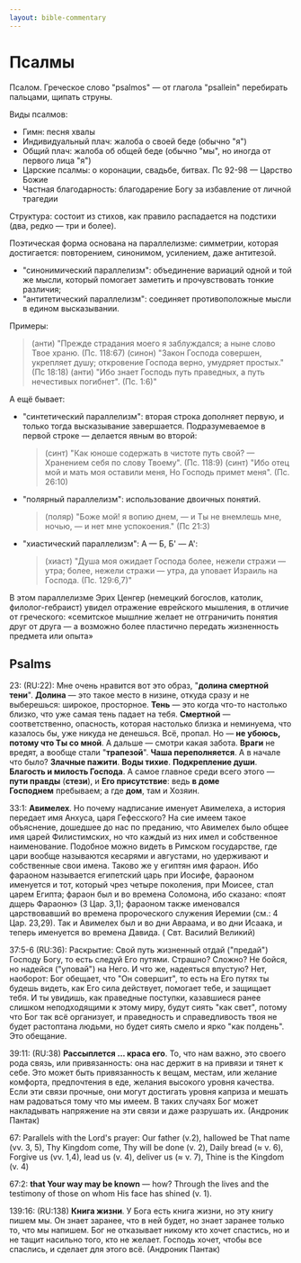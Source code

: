 ```yaml
---
layout: bible-commentary
---
```


# Псалмы


Псалом. Греческое слово "psalmos" — от глагола "psallein" перебирать пальцами, щипать струны.

Виды псалмов:
* Гимн: песня хвалы
* Индивидуальный плач: жалоба о своей беде (обычно "я")
* Общий плач: жалоба об общей беде (обычно "мы", но иногда от первого лица "я")
* Царские псалмы: о коронации, свадьбе, битвах. Пс 92-98 — Царство Божие
* Частная благодарность: благодарение Богу за избавление от личной трагедии

Структура: состоит из стихов, как правило распадается на подстихи (два, редко — три и более).

Поэтическая форма основана на параллелизме: симметрии, которая достигается: повторением, синонимом, усилением, даже антитезой.
* "синонимический параллелизм": объединение вариаций одной и той же мысли, который помогает заметить и прочувствовать тонкие различия;
* "антитетический параллелизм": соединяет противоположные мысли в едином высказывании.

Примеры:
> (анти) "Прежде страдания моего я заблуждался; а ныне слово Твое храню. (Пс. 118:67)
> (синон) "Закон Господа совершен, укрепляет душу; откровение Господа верно, умудряет простых." (Пс 18:18)
> (анти) "Ибо знает Господь путь праведных, а путь нечестивых погибнет". (Пс. 1:6)"

А ещё бывает:
* "синтетический параллелизм": вторая строка дополняет первую, и только тогда высказывание завершается. Подразумеваемое в первой строке — делается явным во второй:

    > (синт) "Как юноше содержать в чистоте путь свой? — Хранением себя по слову Твоему". (Пс. 118:9)
    > (синт) "Ибо отец мой и мать моя оставили меня, Но Господь примет меня". (Пс. 26:10)

* "полярный параллелизм": использование двоичных понятий.

    > (поляр) "Боже мой! я вопию днем, — и Ты не внемлешь мне, ночью, — и нет мне успокоения." (Пс 21:3)

* "хиастический параллелизм": А — Б, Б' — A':

    > (хиаст) "Душа моя ожидает Господа более, нежели стражи — утра; более, нежели стражи — утра, да уповает Израиль на Господа. (Пс. 129:6,7)"

В этом параллелизме Эрих Ценгер (немецкий богослов, католик, филолог-гебраист) увидел отражение еврейского мышления, в отличие от греческого: «семитское мышлние желает не отграничить понятия друг от друга — а возможно более пластично передать жизненность предмета или опыта»



## Psalms

23: (RU:22): Мне очень нравится вот это образ, "**долина смертной тени**". **Долина** — это такое место в низине, откуда сразу и не выберешься: широкое, просторное. **Тень** — это когда что-то настолько близко, что уже самая тень падает на тебя. **Смертной** — соответственно, опасность, которая настолько близка и неминуема, что казалось бы, уже никуда не денешься. Всё, пропал. Но — **не убоюсь, потому что Ты со мной**. 
А дальше — смотри какая забота. **Враги** не вредят, а вообще стали "**трапезой**". **Чаша переполняется**. А в начале что было? **Злачные пажити**. **Воды тихие**. **Подкрепление души**. **Благость и милость Господа**.
А самое главное среди всего этого — **пути правды** (**стези**), и **Его присутствие**: ведь **в доме Господнем** пребываем; а где **дом**, там и Хозяин.

33:1: **Авимелех**. Но почему надписание именует Авимелеха, а история передает имя Анхуса, царя Гефесского? На сие имеем такое объяснение, дошедшее до нас по преданию, что Авимелех было общее имя царей Филистимских, но что каждый из них имел и собственное наименование. Подобное можно видеть в Римском государстве, где цари вообще называются кесарями и августами, но удерживают и собственные свои имена. Таково же у египтян имя фараон. Ибо фараоном называется египетский царь при Иосифе, фараоном именуется и тот, который чрез четыре поколения, при Моисее, стал царем Египта; фараон был и во времена Соломона, ибо сказано: «поят дщерь Фараоню» (3 Цар. 3,1); фараоном также именовался царствовавший во времена пророческого служения Иеремии (см.: 4 Цар. 23,29). Так и Авимелех был и во дни Авраама, и во дни Исаака, и теперь именуется во времена Давида. (   Свт. Василий Великий)

37:5-6 (RU:36): Раскрытие: Свой путь жизненный отдай ("предай") Господу Богу, то есть следуй Его путями. Страшно? Сложно? Не бойся, но надейся ("уповай") на Него. И что же, надеяться впустую? Нет, наоборот: Бог обещает, что "Он совершит", то есть на Его путях ты будешь видеть, как Его сила действует, помогает тебе, и защищает тебя. И ты увидишь, как праведные поступки, казавшиеся ранее слишком неподходящими к этому миру, будут сиять "как свет", потому что Бог так всё организует, и праведность и справедливость твоя не будет растоптана людьми, но будет сиять смело и ярко "как полдень". Это обещание.

39:11: (RU:38) **Рассыплется ... краса его**. То, что нам важно, это своего рода связь, или привязанность: она нас держит в на привязи и тянет к себе. Это может быть привязанность к вещам, местам, или желание комфорта, предпочтения в еде, желания высокого уровня качества. Если эти связи прочные, они могут достигать уровня каприза и мешать нам радоваться тому что мы имеем. В таких случаях Бог может накладывать напряжение на эти связи и даже разрушать их. (Андроник Пантак)

67: Parallels with the Lord's prayer: Our father (v.2), hallowed be That name (vv. 3, 5), Thy Kingdom come, Thy will be done (v. 2), Daily bread (≈ v. 6), Forgive us (vv. 1,4), lead us (v. 4), deliver us (≈ v. 7), Thine is the Kingdom (v. 4)

67:2: **that Your way may be known** — how? Through the lives and the testimony of those on whom His face has shined (v. 1).

139:16: (RU:138) **Книга жизни**. У Бога есть книга жизни, но эту книгу пишем мы. Он знает заранее, что в ней будет, но знает заранее только то, что мы напишем. Бог не отказывает никому кто хочет спастись, но и не тащит насильно того, кто не желает. Господь хочет, чтобы все спаслись, и сделает для этого всё. (Андроник Пантак)
